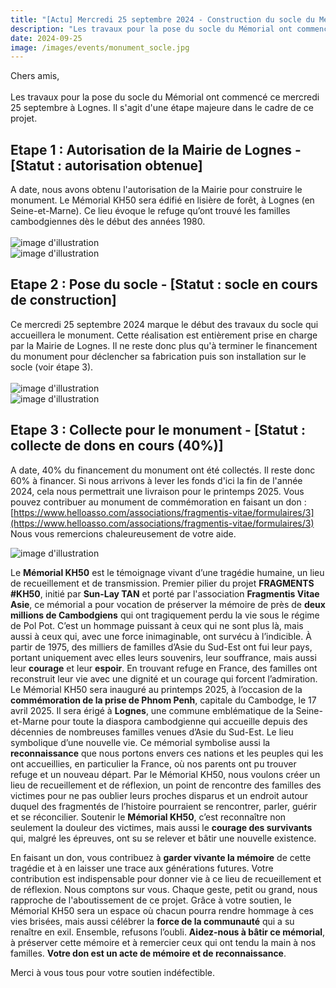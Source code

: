 ```yaml
---
title: "[Actu] Mercredi 25 septembre 2024 - Construction du socle du Mémorial"
description: "Les travaux pour la pose du socle du Mémorial ont commencé, l'occasion de vous tenir au courant de l'avancement du projet"
date: 2024-09-25
image: /images/events/monument_socle.jpg
---
```


Chers amis,<br>
<br>
Les travaux pour la pose du socle du Mémorial ont commencé ce mercredi 25 septembre à Lognes.
Il s'agit d'une étape majeure dans le cadre de ce projet. 

## Etape 1 : Autorisation de la Mairie de Lognes - [Statut : autorisation obtenue]
A date, nous avons obtenu l'autorisation de la Mairie pour construire le monument.
Le Mémorial KH50 sera édifié en lisière de forêt, à Lognes (en Seine-et-Marne). Ce lieu évoque le refuge qu’ont trouvé les familles cambodgiennes dès le début des années 1980. <br><br>
![image d'illustration](/images/events/monument_emplacement_2.jpg) <br>
![image d'illustration](/images/events/monument_emplacement.jpg)


## Etape 2 : Pose du socle - [Statut : socle en cours de construction]
Ce mercredi 25 septembre 2024 marque le début des travaux du socle qui accueillera le monument. Cette réalisation est entièrement prise en charge par la Mairie de Lognes.
Il ne reste donc plus qu'à terminer le financement du monument pour déclencher sa fabrication puis son installation sur le socle (voir étape 3).<br><br>
![image d'illustration](/images/events/monument_autorisation.jpg) <br>
![image d'illustration](/images/events/monument_socle.jpg)

## Etape 3 : Collecte pour le monument - [Statut : collecte de dons en cours (40%)]
A date, 40% du financement du monument ont été collectés. Il reste donc 60% à financer. Si nous arrivons à lever les fonds d'ici la fin de l'année 2024, cela nous permettrait une livraison pour le printemps 2025.
Vous pouvez contribuer au monument de commémoration en faisant un don :<br>
[https://www.helloasso.com/associations/fragmentis-vitae/formulaires/3](https://www.helloasso.com/associations/fragmentis-vitae/formulaires/3)<br>
Nous vous remercions chaleureusement de votre aide.<br>

![image d'illustration](/images/events/monument_3D.jpg)

Le  **Mémorial KH50** est le témoignage vivant d’une tragédie humaine, un lieu de recueillement et de transmission. Premier pilier du projet **FRAGMENTS #KH50**, initié par **Sun-Lay TAN** et porté par l'association **Fragmentis Vitae Asie**, ce mémorial a pour vocation de préserver la mémoire de près de **deux millions de Cambodgiens** qui ont tragiquement perdu la vie sous le régime de Pol Pot.
C’est un hommage puissant à ceux qui ne sont plus là, mais aussi à ceux qui, avec une force inimaginable, ont survécu à l’indicible. À partir de 1975, des milliers de familles d’Asie du Sud-Est ont fui leur pays, portant uniquement avec elles leurs souvenirs, leur souffrance, mais aussi leur **courage** et leur **espoir**. En trouvant refuge en France, des familles ont reconstruit leur vie avec une dignité et un courage qui forcent l’admiration.
Le Mémorial KH50 sera inauguré au printemps 2025, à l’occasion de la **commémoration de la prise de Phnom Penh**, capitale du Cambodge, le 17 avril 2025. Il sera érigé à **Lognes**, une commune emblématique de la Seine-et-Marne pour toute la diaspora cambodgienne qui accueille depuis des décennies de nombreuses familles venues d’Asie du Sud-Est. Le lieu symbolique d’une nouvelle vie. Ce mémorial symbolise aussi la **reconnaissance** que nous portons envers ces nations et les peuples qui les ont accueillies, en particulier la France, où nos parents ont pu trouver refuge et un nouveau départ.
Par le Mémorial KH50, nous voulons créer un lieu de recueillement et de réflexion, un point de rencontre des familles des victimes pour ne pas oublier leurs proches disparus et un endroit autour duquel des fragmentés de l’histoire pourraient se rencontrer, parler, guérir et se réconcilier. 
Soutenir le **Mémorial KH50**, c’est reconnaître non seulement la douleur des victimes, mais aussi le **courage des survivants** qui, malgré les épreuves, ont su se relever et bâtir une nouvelle existence. 

En faisant un don, vous contribuez à **garder vivante la mémoire** de cette tragédie et à en laisser une trace aux générations futures. 
Votre contribution est indispensable pour donner vie à ce lieu de recueillement et de réflexion. Nous comptons sur vous. 
Chaque geste, petit ou grand, nous rapproche de l'aboutissement de ce projet. Grâce à votre soutien, le Mémorial KH50 sera un espace où chacun pourra rendre hommage à ces vies brisées, mais aussi célébrer la **force de la communauté** qui a su renaître en exil.
Ensemble, refusons l’oubli. **Aidez-nous à bâtir ce mémorial**, à préserver cette mémoire et à remercier ceux qui ont tendu la main à nos familles. **Votre don est un acte de mémoire et de reconnaissance**.

Merci à vous tous pour votre soutien indéfectible.<br>
<br>

